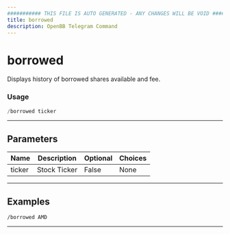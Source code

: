 ```yaml
---
########### THIS FILE IS AUTO GENERATED - ANY CHANGES WILL BE VOID ###########
title: borrowed
description: OpenBB Telegram Command
---
```


# borrowed

Displays history of borrowed shares available and fee.

### Usage

```python wordwrap
/borrowed ticker
```

---

## Parameters

| Name | Description | Optional | Choices |
| ---- | ----------- | -------- | ------- |
| ticker | Stock Ticker | False | None |


---

## Examples

```
/borrowed AMD
```
---
